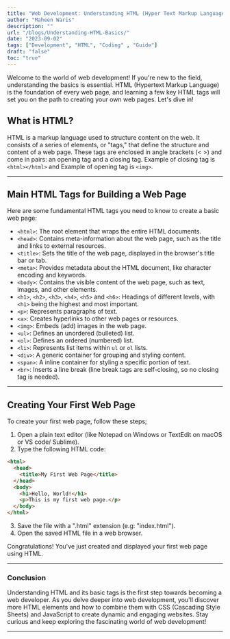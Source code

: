 ```yaml
---
title: "Web Development: Understanding HTML (Hyper Text Markup Language) Basics"
author: "Maheen Waris"
description: ""
url: "/blogs/Understanding-HTML-Basics/"
date: "2023-09-02"
tags: ["Development", "HTML", "Coding" , "Guide"]
draft: "false"
toc: "true"
---
```


Welcome to the world of web development! If you're new to the field, understanding the basics is essential. HTML (Hypertext Markup Language) is the foundation of every web page, and learning a few key HTML tags will set you on the path to creating your own web pages. Let's dive in!

## What is HTML?

HTML is a markup language used to structure content on the web. It consists of a series of elements, or "tags," that define the structure and content of a web page. These tags are enclosed in angle brackets (< >) and come in pairs: an opening tag and a closing tag. Example of closing tag is `<html></html>` and Example of opening tag is `<img>`.

<hr>

## Main HTML Tags for Building a Web Page

Here are some fundamental HTML tags you need to know to create a basic web page:

- `<html>`: The root element that wraps the entire HTML documents.
- `<head>`: Contains meta-information about the web page, such as the title and links to external resources.
- `<title>`: Sets the title of the web page, displayed in the browser's title bar or tab.
- `<meta>`: Provides metadata about the HTML document, like character encoding and keywords.
- `<body>`: Contains the visible content of the web page, such as text, images, and other elements.
- `<h1>`, `<h2>`, `<h3>`, `<h4>`, `<h5>` and `<h6>`: Headings of different levels, with `<h1>` being the highest and most important.
- `<p>`: Represents paragraphs of text.
- `<a>`: Creates hyperlinks to other web pages or resources.
- `<img>`: Embeds (add) images in the web page.
- `<ul>`: Defines an unordered (bulleted) list.
- `<ol>`: Defines an ordered (numbered) list.
- `<li>`: Represents list items within `ul` or `ol` lists.
- `<div>`: A generic container for grouping and styling content.
- `<span>`: A inline container for styling a specific portion of text.
- `<br>`: Inserts a line break (line break tags are self-closing, so no closing tag is needed).

<hr>

## Creating Your First Web Page

To create your first web page, follow these steps;

1. Open a plain text editor (like Notepad on Windows or TextEdit on macOS or VS code/ Sublime).
2. Type the following HTML code:

```html
<html>
  <head>
    <title>My First Web Page</title>
  </head>
  <body>
    <h1>Hello, World!</h1>
    <p>This is my first web page.</p>
  </body>
</html>
```

3. Save the file with a ".html" extension (e.g: "index.html").
4. Open the saved HTML file in a web browser.

Congratulations! You've just created and displayed your first web page using HTML.

<hr>

### Conclusion

Understanding HTML and its basic tags is the first step towards becoming a web developer. As you delve deeper into web development, you'll discover more HTML elements and how to combine them with CSS (Cascading Style Sheets) and JavaScript to create dynamic and engaging websites.
Stay curious and keep exploring the fascinating world of web development!

---
